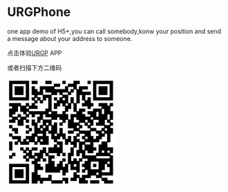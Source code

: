 # URGPhone
one app demo of H5+,you can call somebody,konw your position and send a message about your address to someone.

[URGP]:https://github.com/wyQAQ/URGPhone/blob/master/blob/master/H538BF08C_0928153324.apk?raw=true
点击体验[URGP] APP

或者扫描下方二维码

<img src="img/downloadApp.png" style="width:250px;height:250px;">